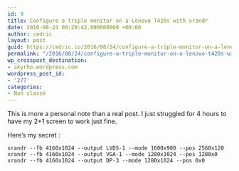 ```yaml
---
id: 9
title: Configure a triple monitor on a Lenovo T420s with xrandr
date: 2016-08-24 09:29:42.000000000 +00:00
author: cedric
layout: post
guid: https://cedric.io/2016/08/24/configure-a-triple-monitor-on-a-lenovo-t420s-with-xrandr.html
permalink: "/2016/08/24/configure-a-triple-monitor-on-a-lenovo-t420s-with-xrandr/"
wp_crosspost_destination:
- akyrho.wordpress.com
wordpress_post_id:
- '277'
categories:
- Non classé
---
```

This is more a personal note than a real post. I just struggled for 4 hours to have my 2+1 screen to work just fine.

Here’s my secret :

<div class="highlighter-rouge">
  <div class="highlight">
    <pre class="highlight"><code>xrandr --fb 4160x1024 --output LVDS-1 --mode 1600x900 --pos 2560x120 
xrandr --fb 4160x1024 --output VGA-1 --mode 1280x1024 --pos 1280x0 
xrandr --fb 4160x1024 --output DP-3 --mode 1280x1024 --pos 0x0
</code></pre>
  </div>
</div>